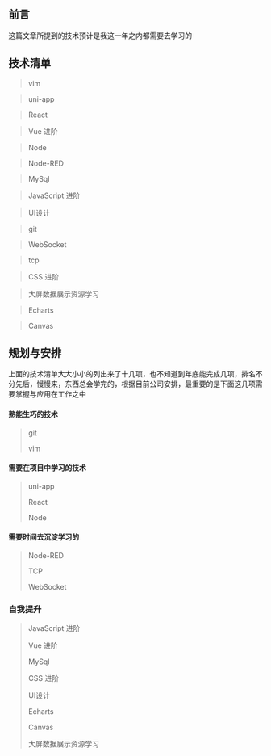 ## 前言

这篇文章所提到的技术预计是我这一年之内都需要去学习的

## 技术清单

> vim

> uni-app

> React

> Vue 进阶

> Node

> Node-RED

> MySql

> JavaScript 进阶

> UI设计

> git

> WebSocket

> tcp

> CSS 进阶

> 大屏数据展示资源学习

> Echarts

> Canvas

## 规划与安排

上面的技术清单大大小小的列出来了十几项，也不知道到年底能完成几项，排名不分先后，慢慢来，东西总会学完的，根据目前公司安排，最重要的是下面这几项需要掌握与应用在工作之中

#### 熟能生巧的技术

> git
> 
> vim

#### 需要在项目中学习的技术

> uni-app
> 
> React
> 
> Node

#### 需要时间去沉淀学习的

> Node-RED
> 
> TCP
> 
> WebSocket

### 自我提升

> JavaScript 进阶
>
> Vue 进阶
>
> MySql
>
> CSS 进阶
>
> UI设计
>
> Echarts
>
> Canvas
>
> 大屏数据展示资源学习